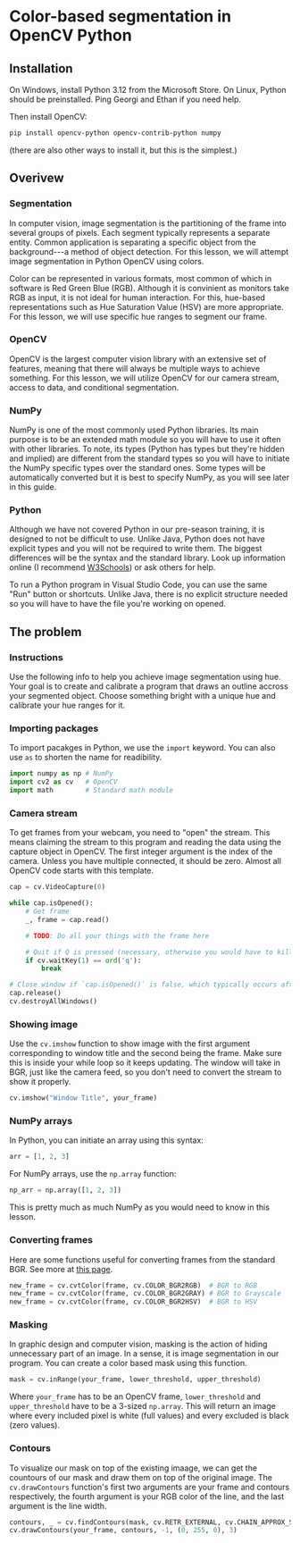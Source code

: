 # Color-based segmentation in OpenCV Python

## Installation

On Windows, install Python 3.12 from the Microsoft Store. On Linux, Python should be preinstalled. Ping Georgi and Ethan if you need help.

Then install OpenCV:
```bash
pip install opencv-python opencv-contrib-python numpy
```

(there are also other ways to install it, but this is the simplest.)

## Overivew

### Segmentation

In computer vision, image segmentation is the partitioning of the frame into several groups of pixels. Each segment typically represents a separate entity. Common application is separating a specific object from the background---a method of object detection. For this lesson, we will attempt image segmentation in Python OpenCV using colors.

Color can be represented in various formats, most common of which in software is Red Green Blue (RGB). Although it is convinient as monitors take RGB as input, it is not ideal for human interaction. For this, hue-based representations such as Hue Saturation Value (HSV) are more appropriate. For this lesson, we will use specific hue ranges to segment our frame.

### OpenCV

OpenCV is the largest computer vision library with an extensive set of features, meaning that there will always be multiple ways to achieve something. For this lesson, we will utilize OpenCV for our camera stream, access to data, and conditional segmentation.

### NumPy

NumPy is one of the most commonly used Python libraries. Its main purpose is to be an extended math module so you will have to use it often with other libraries. To note, its types (Python has types but they're hidden and implied) are different from the standard types so you will have to initiate the NumPy specific types over the standard ones. Some types will be automatically converted but it is best to specify NumPy, as you will see later in this guide.

### Python

Although we have not covered Python in our pre-season training, it is designed to not be difficult to use. Unlike Java, Python does not have explicit types and you will not be required to write them. The biggest differences will be the syntax and the standard library. Look up information online (I recommend [W3Schools](https://www.w3schools.com/python/)) or ask others for help.

To run a Python program in Visual Studio Code, you can use the same "Run" button or shortcuts. Unlike Java, there is no explicit structure needed so you will have to have the file you're working on opened.

## The problem

### Instructions

Use the following info to help you achieve image segmentation using hue. Your goal is to create and calibrate a program that draws an outline accross your segmented object. Choose something bright with a unique hue and calibrate your hue ranges for it.

### Importing packages

To import pacakges in Python, we use the `import` keyword. You can also use `as` to shorten the name for readibility.

```py
import numpy as np # NumPy
import cv2 as cv   # OpenCV
import math        # Standard math module
```

### Camera stream

To get frames from your webcam, you need to "open" the stream. This means claiming the stream to this program and reading the data using the capture object in OpenCV. The first integer argument is the index of the camera. Unless you have multiple connected, it should be zero. Almost all OpenCV code starts with this template.

```py
cap = cv.VideoCapture(0)

while cap.isOpened():
    # Get frame
    _, frame = cap.read()

    # TODO: Do all your things with the frame here

    # Quit if Q is pressed (necessary, otherwise you would have to kill the program externally)
    if cv.waitKey(1) == ord('q'):
        break

# Close window if `cap.isOpened()` is false, which typically occurs after an error
cap.release()
cv.destroyAllWindows()
```

### Showing image

Use the `cv.imshow` function to show image with the first argument corresponding to window title and the second being the frame. Make sure this is inside your while loop so it keeps updating. The window will take in BGR, just like the camera feed, so you don't need to convert the stream to show it properly.

```py
cv.imshow("Window Title", your_frame)
```

### NumPy arrays

In Python, you can initiate an array using this syntax:

```py
arr = [1, 2, 3]
```

For NumPy arrays, use the `np.array` function:

```py
np_arr = np.array([1, 2, 3])
```

This is pretty much as much NumPy as you would need to know in this lesson.

### Converting frames

Here are some functions useful for converting frames from the standard BGR. See more at [this page](https://docs.opencv.org/3.4/d8/d01/group__imgproc__color__conversions.html).

```py
new_frame = cv.cvtColor(frame, cv.COLOR_BGR2RGB)  # BGR to RGB
new_frame = cv.cvtColor(frame, cv.COLOR_BGR2GRAY) # BGR to Grayscale
new_frame = cv.cvtColor(frame, cv.COLOR_BGR2HSV)  # BGR to HSV
```

### Masking

In graphic design and computer vision, masking is the action of hiding unnecessary part of an image. In a sense, it is image segmentation in our program. You can create a color based mask using this function.

```py
mask = cv.inRange(your_frame, lower_threshold, upper_threshold)
```

Where `your_frame` has to be an OpenCV frame, `lower_threshold` and `upper_threshold` have to be a 3-sized `np.array`. This will return an image where every included pixel is white (full values) and every excluded is black (zero values).

### Contours

To visualize our mask on top of the existing imaage, we can get the countours of our mask and draw them on top of the original image. The `cv.drawContours` function's first two arguments are your frame and contours respectively, the fourth argument is your RGB color of the line, and the last argument is the line width.

```py
contours, _ = cv.findContours(mask, cv.RETR_EXTERNAL, cv.CHAIN_APPROX_SIMPLE)
cv.drawContours(your_frame, contours, -1, (0, 255, 0), 3)
```